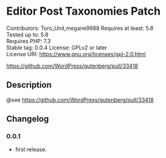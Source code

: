 # Editor Post Taxonomies Patch
Contributors:      Toro_Unit,megane9988
Requires at least: 5.8  
Tested up to:      5.8  
Requires PHP:      7.3  
Stable tag:        0.0.4
License:           GPLv2 or later  
License URI:       https://www.gnu.org/licenses/gpl-2.0.html

https://github.com/WordPress/gutenberg/pull/33418

## Description

@see https://github.com/WordPress/gutenberg/pull/33418

## Changelog

### 0.0.1
* first release.

